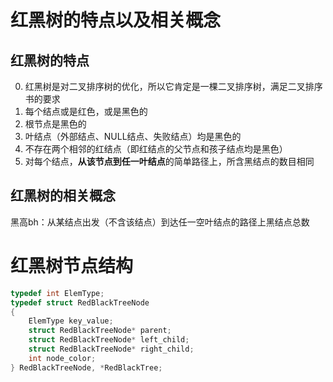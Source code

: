 # 红黑树的特点以及相关概念
## 红黑树的特点
0. 红黑树是对二叉排序树的优化，所以它肯定是一棵二叉排序树，满足二叉排序书的要求
1. 每个结点或是红色，或是黑色的
2. 根节点是黑色的
3. 叶结点（外部结点、NULL结点、失败结点）均是黑色的
4. 不存在两个相邻的红结点（即红结点的父节点和孩子结点均是黑色）
5. 对每个结点，**从该节点到任一叶结点**的简单路径上，所含黑结点的数目相同
## 红黑树的相关概念
黑高bh：从某结点出发（不含该结点）到达任一空叶结点的路径上黑结点总数
# 红黑树节点结构
```c
typedef int ElemType;
typedef struct RedBlackTreeNode
{
    ElemType key_value;
    struct RedBlackTreeNode* parent;
    struct RedBlackTreeNode* left_child;
    struct RedBlackTreeNode* right_child;
    int node_color;
} RedBlackTreeNode, *RedBlackTree;
```